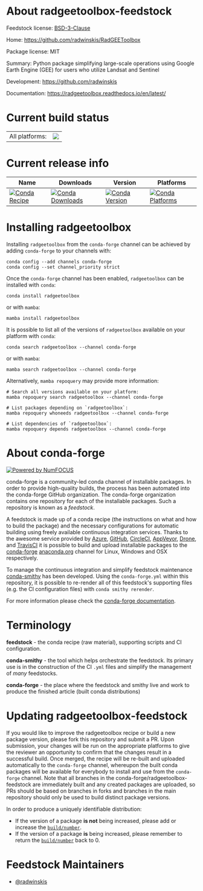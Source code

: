About radgeetoolbox-feedstock
=============================

Feedstock license: [BSD-3-Clause](https://github.com/conda-forge/radgeetoolbox-feedstock/blob/main/LICENSE.txt)

Home: https://github.com/radwinskis/RadGEEToolbox

Package license: MIT

Summary: Python package simplifying large-scale operations using Google Earth Engine (GEE) for users who utilize Landsat and Sentinel

Development: https://github.com/radwinskis

Documentation: https://radgeetoolbox.readthedocs.io/en/latest/

Current build status
====================


<table><tr><td>All platforms:</td>
    <td>
      <a href="https://dev.azure.com/conda-forge/feedstock-builds/_build/latest?definitionId=22188&branchName=main">
        <img src="https://dev.azure.com/conda-forge/feedstock-builds/_apis/build/status/radgeetoolbox-feedstock?branchName=main">
      </a>
    </td>
  </tr>
</table>

Current release info
====================

| Name | Downloads | Version | Platforms |
| --- | --- | --- | --- |
| [![Conda Recipe](https://img.shields.io/badge/recipe-radgeetoolbox-green.svg)](https://anaconda.org/conda-forge/radgeetoolbox) | [![Conda Downloads](https://img.shields.io/conda/dn/conda-forge/radgeetoolbox.svg)](https://anaconda.org/conda-forge/radgeetoolbox) | [![Conda Version](https://img.shields.io/conda/vn/conda-forge/radgeetoolbox.svg)](https://anaconda.org/conda-forge/radgeetoolbox) | [![Conda Platforms](https://img.shields.io/conda/pn/conda-forge/radgeetoolbox.svg)](https://anaconda.org/conda-forge/radgeetoolbox) |

Installing radgeetoolbox
========================

Installing `radgeetoolbox` from the `conda-forge` channel can be achieved by adding `conda-forge` to your channels with:

```
conda config --add channels conda-forge
conda config --set channel_priority strict
```

Once the `conda-forge` channel has been enabled, `radgeetoolbox` can be installed with `conda`:

```
conda install radgeetoolbox
```

or with `mamba`:

```
mamba install radgeetoolbox
```

It is possible to list all of the versions of `radgeetoolbox` available on your platform with `conda`:

```
conda search radgeetoolbox --channel conda-forge
```

or with `mamba`:

```
mamba search radgeetoolbox --channel conda-forge
```

Alternatively, `mamba repoquery` may provide more information:

```
# Search all versions available on your platform:
mamba repoquery search radgeetoolbox --channel conda-forge

# List packages depending on `radgeetoolbox`:
mamba repoquery whoneeds radgeetoolbox --channel conda-forge

# List dependencies of `radgeetoolbox`:
mamba repoquery depends radgeetoolbox --channel conda-forge
```


About conda-forge
=================

[![Powered by
NumFOCUS](https://img.shields.io/badge/powered%20by-NumFOCUS-orange.svg?style=flat&colorA=E1523D&colorB=007D8A)](https://numfocus.org)

conda-forge is a community-led conda channel of installable packages.
In order to provide high-quality builds, the process has been automated into the
conda-forge GitHub organization. The conda-forge organization contains one repository
for each of the installable packages. Such a repository is known as a *feedstock*.

A feedstock is made up of a conda recipe (the instructions on what and how to build
the package) and the necessary configurations for automatic building using freely
available continuous integration services. Thanks to the awesome service provided by
[Azure](https://azure.microsoft.com/en-us/services/devops/), [GitHub](https://github.com/),
[CircleCI](https://circleci.com/), [AppVeyor](https://www.appveyor.com/),
[Drone](https://cloud.drone.io/welcome), and [TravisCI](https://travis-ci.com/)
it is possible to build and upload installable packages to the
[conda-forge](https://anaconda.org/conda-forge) [anaconda.org](https://anaconda.org/)
channel for Linux, Windows and OSX respectively.

To manage the continuous integration and simplify feedstock maintenance
[conda-smithy](https://github.com/conda-forge/conda-smithy) has been developed.
Using the ``conda-forge.yml`` within this repository, it is possible to re-render all of
this feedstock's supporting files (e.g. the CI configuration files) with ``conda smithy rerender``.

For more information please check the [conda-forge documentation](https://conda-forge.org/docs/).

Terminology
===========

**feedstock** - the conda recipe (raw material), supporting scripts and CI configuration.

**conda-smithy** - the tool which helps orchestrate the feedstock.
                   Its primary use is in the construction of the CI ``.yml`` files
                   and simplify the management of *many* feedstocks.

**conda-forge** - the place where the feedstock and smithy live and work to
                  produce the finished article (built conda distributions)


Updating radgeetoolbox-feedstock
================================

If you would like to improve the radgeetoolbox recipe or build a new
package version, please fork this repository and submit a PR. Upon submission,
your changes will be run on the appropriate platforms to give the reviewer an
opportunity to confirm that the changes result in a successful build. Once
merged, the recipe will be re-built and uploaded automatically to the
`conda-forge` channel, whereupon the built conda packages will be available for
everybody to install and use from the `conda-forge` channel.
Note that all branches in the conda-forge/radgeetoolbox-feedstock are
immediately built and any created packages are uploaded, so PRs should be based
on branches in forks and branches in the main repository should only be used to
build distinct package versions.

In order to produce a uniquely identifiable distribution:
 * If the version of a package **is not** being increased, please add or increase
   the [``build/number``](https://docs.conda.io/projects/conda-build/en/latest/resources/define-metadata.html#build-number-and-string).
 * If the version of a package **is** being increased, please remember to return
   the [``build/number``](https://docs.conda.io/projects/conda-build/en/latest/resources/define-metadata.html#build-number-and-string)
   back to 0.

Feedstock Maintainers
=====================

* [@radwinskis](https://github.com/radwinskis/)

